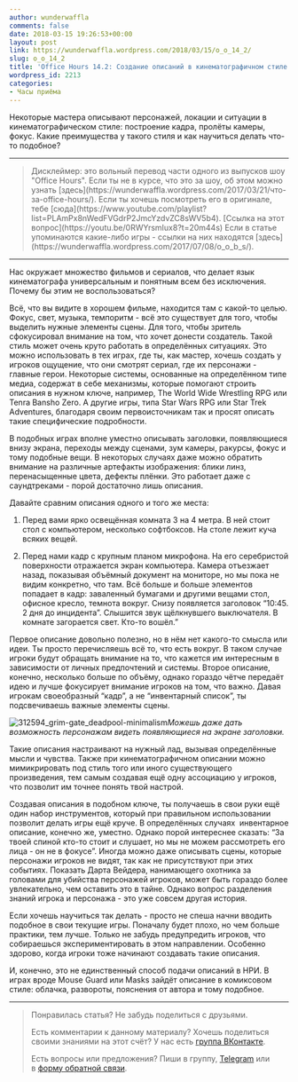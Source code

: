 ```yaml
---
author: wunderwaffla
comments: false
date: 2018-03-15 19:26:53+00:00
layout: post
link: https://wunderwaffla.wordpress.com/2018/03/15/o_o_14_2/
slug: o_o_14_2
title: 'Office Hours 14.2: Создание описаний в кинематографичном стиле'
wordpress_id: 2213
categories:
- Часы приёма
---
```


Некоторые мастера описывают персонажей, локации и ситуации в кинематографическом стиле: построение кадра, пролёты камеры, фокус. Какие преимущества у такого стиля и как научиться делать что-то подобное?<!-- more -->



* * *





<blockquote>Дисклеймер: это вольный перевод части одного из выпусков шоу "Office Hours". Если ты не в курсе, что это за шоу, об этом можно узнать [здесь](https://wunderwaffla.wordpress.com/2017/03/21/что-за-office-hours/). Если ты хочешь посмотреть его в оригинале, тебе [сюда](https://www.youtube.com/playlist?list=PLAmPx8nWedFVGdrP2JmcYzdvZC8sWV5b4).
[Ссылка на этот вопрос](https://youtu.be/0RWYrsmIux8?t=20m44s)
Если в статье упоминаются какие-либо игры - ссылки на них находятся [здесь](https://wunderwaffla.wordpress.com/2017/07/08/o_o_b_s/).</blockquote>





* * *



Нас окружает множество фильмов и сериалов, что делает язык кинематографа универсальным и понятным всем без исключения. Почему бы этим не воспользоваться? 

Всё, что вы видите в хорошем фильме, находится там с какой-то целью. Фокус, свет, музыка, темпоритм - всё это существует для того, чтобы выделить нужные элементы сцены. Для того, чтобы зритель сфокусировал внимание на том, что хочет донести создатель. Такой стиль может очень круто работать в определённых ситуациях. Это можно использовать в тех играх, где ты, как мастер, хочешь создать у игроков ощущение, что они смотрят сериал, где их персонажи - главные герои. Некоторые системы, основанные на определённом типе медиа, содержат в себе механизмы, которые помогают строить описания в нужном ключе, например, The World Wide Wrestling RPG или Tenra Bansho Zero. А другие игры, типа Star Wars RPG или Star Trek Adventures, благодаря своим первоисточникам так и просят описать такие специфические подробности.

В подобных играх вполне уместно описывать заголовки, появляющиеся внизу экрана, переходы между сценами, зум камеры, ракурсы, фокус и тому подобные вещи. В некоторых случаях даже можно обратить внимание на различные артефакты изображения: блики линз, перенасыщенные цвета, дефекты плёнки. Это работает даже с саундтреками - порой достаточно лишь описания.

Давайте сравним описания одного и того же места:




    
  1. Перед вами ярко освещённая комната 3 на 4 метра. В ней стоит стол с компьютером, несколько софтбоксов. На столе лежит куча всяких вещей.

    
  2. Перед нами кадр с крупным планом микрофона. На его серебристой поверхности отражается экран компьютера. Камера отъезжает назад, показывая объёмный документ на мониторе, но мы пока не видим конкретно, что там. Всё больше и больше элементов попадает в кадр: заваленный бумагами и другими вещами стол, офисное кресло, темнота вокруг. Снизу появляется заголовок “10:45. 2 дня до инцидента”. Слышится звук щёлкнувшего выключателя. В комнате загорается свет. Кто-то вошёл.” 



Первое описание довольно полезно, но в нём нет какого-то смысла или идеи. Ты просто перечисляешь всё то, что есть вокруг. В таком случае игроки будут обращать внимание на то, что кажется им интересным в зависимости от личных предпочтений и системы. Второе описание, конечно, несколько больше по объёму, однако гораздо чётче передаёт идею и лучше фокусирует внимание игроков на том, что важно. Давая игрокам своеобразный “кадр”, а не “инвентарный список”, ты подсвечиваешь важные элементы сцены. 



![312594_grim-gate_deadpool-minimalism](https://wunderwaffla.files.wordpress.com/2018/03/312594_grim-gate_deadpool-minimalism.jpg)_Можешь даже дать возможность персонажам видеть появляющиеся на экране заголовки._



Такие описания настраивают на нужный лад, вызывая определённые мысли и чувства. Также при кинематографичном описании можно мимикрировать под стиль того или иного существующего произведения, тем самым создавая ещё одну ассоциацию у игроков, что позволит им точнее понять твой настрой.

Создавая описания в подобном ключе, ты получаешь в свои руки ещё один набор инструментов, который при правильном использовании позволит делать игры ещё круче. В определённых случаях  инвентарное описание, конечно же, уместно. Однако порой интереснее сказать: “За твоей спиной кто-то стоит и слушает, но мы не можем рассмотреть его лица - он не в фокусе”. Иногда можно даже описывать сцены, которые персонажи игроков не видят, так как не присутствуют при этих событиях. Показать Дарта Вейдера, нанимающего охотника за головами для убийства персонажей игроков, может быть гораздо более увлекательно, чем оставить это в тайне. Однако вопрос разделения знаний игрока и персонажа - это уже совсем другая история.

Если хочешь научиться так делать - просто не спеша начни вводить подобное в свои текущие игры. Поначалу будет плохо, но чем больше практики, тем лучше. Только не забудь предупредить игроков, что собираешься экспериментировать в этом направлении. Особенно здорово, когда игроки тоже начинают создавать такие описания.

И, конечно, это не единственный способ подачи описаний в НРИ. В играх вроде Mouse Guard или Masks зайдёт описание в комиксовом стиле: облачка, развороты, пояснения от автора и тому подобное.



* * *





<blockquote>Понравилась статья? Не забудь поделиться с друзьями.

Есть комментарии к данному материалу? Хочешь поделиться своими знаниями на этот счёт? У нас есть [группа ВКонтакте](https://vk.com/rpgbasement).

Есть вопросы или предложения? Пиши в группу, [Telegram](https://t.me/wunderwaffla) или в [форму обратной связи](https://wunderwaffla.wordpress.com/contact/).</blockquote>




